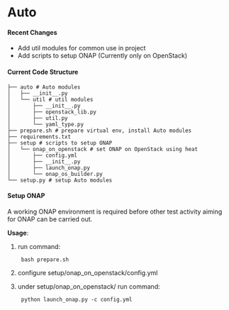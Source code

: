 Auto
====

#### Recent Changes ####
- Add util modules for common use in project
- Add scripts to setup ONAP (Currently only on OpenStack)


#### Current Code Structure ####

    ├── auto # Auto modules
    │   ├── __init__.py
    │   └── util # util modules
    │       ├── __init__.py
    │       ├── openstack_lib.py
    │       ├── util.py
    │       └── yaml_type.py
    ├── prepare.sh # prepare virtual env, install Auto modules
    ├── requirements.txt
    ├── setup # scripts to setup ONAP
    │   └── onap_on_openstack # set ONAP on OpenStack using heat
    │       ├── config.yml
    │       ├── __init__.py
    │       ├── launch_onap.py
    │       └── onap_os_builder.py
    └── setup.py # setup Auto modules

#### Setup ONAP ####
A working ONAP environment is required before other test activity aiming for ONAP can be carried out.

**Usage**:

1. run command:

        bash prepare.sh
2. configure setup/onap_on_openstack/config.yml
3. under setup/onap_on_openstack/ run command:

        python launch_onap.py -c config.yml
